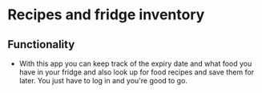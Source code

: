 
# Recipes and fridge inventory

## Functionality

- With this app you can keep track of the expiry date and what food you have in your fridge and also look up for food recipes and save them for later. You just have to log in and you're good to go.


